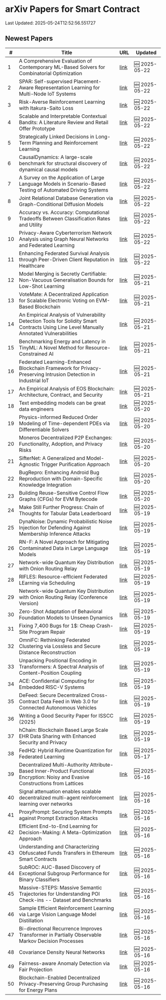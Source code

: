 # arXiv Papers for Smart Contract

Last Updated: 2025-05-24T12:52:56.551727

## Newest Papers

|\#|Title|URL|Updated|
|---|---|---|---|
|1|A Comprehensive Evaluation of Contemporary ML-Based Solvers for Combinatorial Optimization|[link](http://arxiv.org/abs/2505.16952v1)|🆕 2025-05-22|
|2|SPAR: Self-supervised Placement-Aware Representation Learning for Multi-Node IoT Systems|[link](http://arxiv.org/abs/2505.16936v1)|🆕 2025-05-22|
|3|Risk-Averse Reinforcement Learning with Itakura-Saito Loss|[link](http://arxiv.org/abs/2505.16925v1)|🆕 2025-05-22|
|4|Scalable and Interpretable Contextual Bandits: A Literature Review and Retail Offer Prototype|[link](http://arxiv.org/abs/2505.16918v1)|🆕 2025-05-22|
|5|Strategically Linked Decisions in Long-Term Planning and Reinforcement Learning|[link](http://arxiv.org/abs/2505.16833v1)|🆕 2025-05-22|
|6|CausalDynamics: A large-scale benchmark for structural discovery of dynamical causal models|[link](http://arxiv.org/abs/2505.16620v1)|🆕 2025-05-22|
|7|A Survey on the Application of Large Language Models in Scenario-Based Testing of Automated Driving Systems|[link](http://arxiv.org/abs/2505.16587v1)|🆕 2025-05-22|
|8|Joint Relational Database Generation via Graph-Conditional Diffusion Models|[link](http://arxiv.org/abs/2505.16527v1)|🆕 2025-05-22|
|9|Accuracy vs. Accuracy: Computational Tradeoffs Between Classification Rates and Utility|[link](http://arxiv.org/abs/2505.16494v1)|🆕 2025-05-22|
|10|Privacy-Aware Cyberterrorism Network Analysis using Graph Neural Networks and Federated Learning|[link](http://arxiv.org/abs/2505.16371v1)|🆕 2025-05-22|
|11|Enhancing Federated Survival Analysis through Peer-Driven Client Reputation in Healthcare|[link](http://arxiv.org/abs/2505.16190v1)|🆕 2025-05-22|
|12|Model Merging is Secretly Certifiable: Non-Vacuous Generalisation Bounds for Low-Shot Learning|[link](http://arxiv.org/abs/2505.15798v1)|🆕 2025-05-21|
|13|VoteMate: A Decentralized Application for Scalable Electronic Voting on EVM-Based Blockchain|[link](http://arxiv.org/abs/2505.15797v1)|🆕 2025-05-21|
|14|An Empirical Analysis of Vulnerability Detection Tools for Solidity Smart Contracts Using Line Level Manually Annotated Vulnerabilities|[link](http://arxiv.org/abs/2505.15756v1)|🆕 2025-05-21|
|15|Benchmarking Energy and Latency in TinyML: A Novel Method for Resource-Constrained AI|[link](http://arxiv.org/abs/2505.15622v1)|🆕 2025-05-21|
|16|Federated Learning-Enhanced Blockchain Framework for Privacy-Preserving Intrusion Detection in Industrial IoT|[link](http://arxiv.org/abs/2505.15376v1)|🆕 2025-05-21|
|17|An Empirical Analysis of EOS Blockchain: Architecture, Contract, and Security|[link](http://arxiv.org/abs/2505.15051v1)|🆕 2025-05-21|
|18|Text embedding models can be great data engineers|[link](http://arxiv.org/abs/2505.14802v1)|🆕 2025-05-20|
|19|Physics-informed Reduced Order Modeling of Time-dependent PDEs via Differentiable Solvers|[link](http://arxiv.org/abs/2505.14595v1)|🆕 2025-05-20|
|20|Moneros Decentralized P2P Exchanges: Functionality, Adoption, and Privacy Risks|[link](http://arxiv.org/abs/2505.02392v3)|🆕 2025-05-20|
|21|SifterNet: A Generalized and Model-Agnostic Trigger Purification Approach|[link](http://arxiv.org/abs/2505.14531v1)|🆕 2025-05-20|
|22|BugRepro: Enhancing Android Bug Reproduction with Domain-Specific Knowledge Integration|[link](http://arxiv.org/abs/2505.14528v1)|🆕 2025-05-20|
|23|Building Reuse-Sensitive Control Flow Graphs (CFGs) for EVM Bytecode|[link](http://arxiv.org/abs/2505.14437v1)|🆕 2025-05-20|
|24|Make Still Further Progress: Chain of Thoughts for Tabular Data Leaderboard|[link](http://arxiv.org/abs/2505.13421v1)|🆕 2025-05-19|
|25|DynaNoise: Dynamic Probabilistic Noise Injection for Defending Against Membership Inference Attacks|[link](http://arxiv.org/abs/2505.13362v1)|🆕 2025-05-19|
|26|RN-F: A Novel Approach for Mitigating Contaminated Data in Large Language Models|[link](http://arxiv.org/abs/2505.13249v1)|🆕 2025-05-19|
|27|Network-wide Quantum Key Distribution with Onion Routing Relay|[link](http://arxiv.org/abs/2505.13239v1)|🆕 2025-05-19|
|28|RIFLES: Resource-effIcient Federated LEarning via Scheduling|[link](http://arxiv.org/abs/2505.13169v1)|🆕 2025-05-19|
|29|Network-wide Quantum Key Distribution with Onion Routing Relay (Conference Version)|[link](http://arxiv.org/abs/2505.13158v1)|🆕 2025-05-19|
|30|Zero-Shot Adaptation of Behavioral Foundation Models to Unseen Dynamics|[link](http://arxiv.org/abs/2505.13150v1)|🆕 2025-05-19|
|31|Fixing 7,400 Bugs for 1$: Cheap Crash-Site Program Repair|[link](http://arxiv.org/abs/2505.13103v1)|🆕 2025-05-19|
|32|OmniFC: Rethinking Federated Clustering via Lossless and Secure Distance Reconstruction|[link](http://arxiv.org/abs/2505.13071v1)|🆕 2025-05-19|
|33|Unpacking Positional Encoding in Transformers: A Spectral Analysis of Content-Position Coupling|[link](http://arxiv.org/abs/2505.13027v1)|🆕 2025-05-19|
|34|ACE: Confidential Computing for Embedded RISC-V Systems|[link](http://arxiv.org/abs/2505.12995v1)|🆕 2025-05-19|
|35|DeFeed: Secure Decentralized Cross-Contract Data Feed in Web 3.0 for Connected Autonomous Vehicles|[link](http://arxiv.org/abs/2505.09928v2)|🆕 2025-05-19|
|36|Writing a Good Security Paper for ISSCC (2025)|[link](http://arxiv.org/abs/2505.12700v1)|🆕 2025-05-19|
|37|hChain: Blockchain Based Large Scale EHR Data Sharing with Enhanced Security and Privacy|[link](http://arxiv.org/abs/2505.12610v1)|🆕 2025-05-19|
|38|FedHQ: Hybrid Runtime Quantization for Federated Learning|[link](http://arxiv.org/abs/2505.11982v1)|🆕 2025-05-17|
|39|Decentralized Multi-Authority Attribute-Based Inner-Product Functional Encryption: Noisy and Evasive Constructions from Lattices|[link](http://arxiv.org/abs/2505.11744v1)|🆕 2025-05-16|
|40|Signal attenuation enables scalable decentralized multi-agent reinforcement learning over networks|[link](http://arxiv.org/abs/2505.11461v1)|🆕 2025-05-16|
|41|ProxyPrompt: Securing System Prompts against Prompt Extraction Attacks|[link](http://arxiv.org/abs/2505.11459v1)|🆕 2025-05-16|
|42|Efficient End-to-End Learning for Decision-Making: A Meta-Optimization Approach|[link](http://arxiv.org/abs/2505.11360v1)|🆕 2025-05-16|
|43|Understanding and Characterizing Obfuscated Funds Transfers in Ethereum Smart Contracts|[link](http://arxiv.org/abs/2505.11320v1)|🆕 2025-05-16|
|44|SubROC: AUC-Based Discovery of Exceptional Subgroup Performance for Binary Classifiers|[link](http://arxiv.org/abs/2505.11283v1)|🆕 2025-05-16|
|45|Massive-STEPS: Massive Semantic Trajectories for Understanding POI Check-ins -- Dataset and Benchmarks|[link](http://arxiv.org/abs/2505.11239v1)|🆕 2025-05-16|
|46|Sample Efficient Reinforcement Learning via Large Vision Language Model Distillation|[link](http://arxiv.org/abs/2505.11221v1)|🆕 2025-05-16|
|47|Bi-directional Recurrence Improves Transformer in Partially Observable Markov Decision Processes|[link](http://arxiv.org/abs/2505.11153v1)|🆕 2025-05-16|
|48|Covariance Density Neural Networks|[link](http://arxiv.org/abs/2505.11139v1)|🆕 2025-05-16|
|49|Fairness-aware Anomaly Detection via Fair Projection|[link](http://arxiv.org/abs/2505.11132v1)|🆕 2025-05-16|
|50|Blockchain-Enabled Decentralized Privacy-Preserving Group Purchasing for Energy Plans|[link](http://arxiv.org/abs/2505.11094v1)|🆕 2025-05-16|
